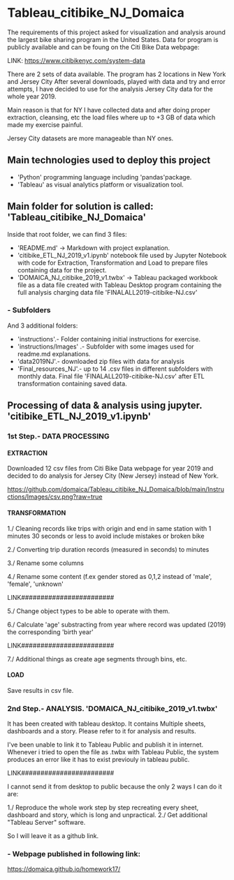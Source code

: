 # Tableau_citibike_NJ_Domaica

The requirements of this project asked for visualization and analysis  around the largest bike sharing program in the United States.
Data for program is publicly available and can be foung on the Citi Bike Data webpage:

LINK: https://www.citibikenyc.com/system-data

There are 2 sets of data available. The program has 2 locations in New York and Jersey City
After several downloads, played with data and try and error attempts, I have decided to use for the analysis Jersey City data for the whole year 2019.

Main reason is that for NY I have collected data and after doing proper extraction, cleansing, etc the load files where up to +3 GB of data which made my exercise painful. 

Jersey City datasets are more manageable than NY ones.


## Main technologies used to deploy this project

- 'Python' programming language including 'pandas'package.
- 'Tableau' as visual analytics platform or visualization tool.


## Main folder for solution is called: 'Tableau_citibike_NJ_Domaica'

Inside that root folder, we can find 3 files:

- 'README.md' -> Markdown with project explanation.
- 'citibike_ETL_NJ_2019_v1.ipynb'  notebook file used by Jupyter Notebook with code for Extraction, Transformation and Load to prepare files containing data for the project.
- 'DOMAICA_NJ_citibike_2019_v1.twbx' -> Tableau packaged workbook file as a data file created with Tableau Desktop program containing the full analysis charging data file 'FINALALL2019-citibike-NJ.csv'

### - Subfolders 

And 3 additional folders:

- 'instructions'.- Folder containing initial instructions for exercise.
- 'instructions/Images' .- Subfolder with some images used for readme.md explanations.
- 'data2019NJ'.- downloaded zip files with data for analysis
- 'Final_resources_NJ'.- up to 14 .csv files in different subfolders with monthly data. Final file 'FINALALL2019-citibike-NJ.csv' after ETL transformation containing saved data.

## Processing of data & analysis using jupyter. 'citibike_ETL_NJ_2019_v1.ipynb'


### 1st Step.- DATA PROCESSING

#### EXTRACTION
Downloaded 12 csv files from Citi Bike Data webpage for year 2019 and decided to do analysis for Jersey City (New Jersey) instead of New York.

https://github.com/domaica/Tableau_citibike_NJ_Domaica/blob/main/Instructions/Images/csv.png?raw=true

#### TRANSFORMATION

1./ Cleaning records like trips with origin and end in same station with 1 minutes 30 seconds or less to avoid include mistakes or broken bike 

2./ Converting trip duration records (measured in seconds) to minutes

3./ Rename some columns

4./ Rename some content (f.ex gender stored as 0,1,2 instead of 'male', 'female', 'unknown'

LINK########################

5./ Change object types to be able to operate with them.

6./ Calculate 'age' substracting from year where record was updated (2019) the corresponding 'birth year'

LINK########################

7./ Additional things as create age segments through bins, etc.

#### LOAD

Save results in csv file.

### 2nd Step.- ANALYSIS. 'DOMAICA_NJ_citibike_2019_v1.twbx'

It has been created with tableau desktop. It contains Multiple sheets, dashboards and a story. Please refer to it for analysis and results.

I've been unable to link it to Tableau Public and publish it in internet. Whenever i tried to open the file as .twbx with Tableau Public, the system produces an error like it has to exist previouly in tableau public. 


LINK########################


I cannot send it from desktop to public because the only 2 ways I can do it are:

1./ Reproduce the whole work step by step recreating every sheet, dashboard and story, which is long and unpractical.
2./ Get additional "Tableau Server" software.

So I will leave it as a github link.


### - Webpage published in following link:

https://domaica.github.io/homework17/


